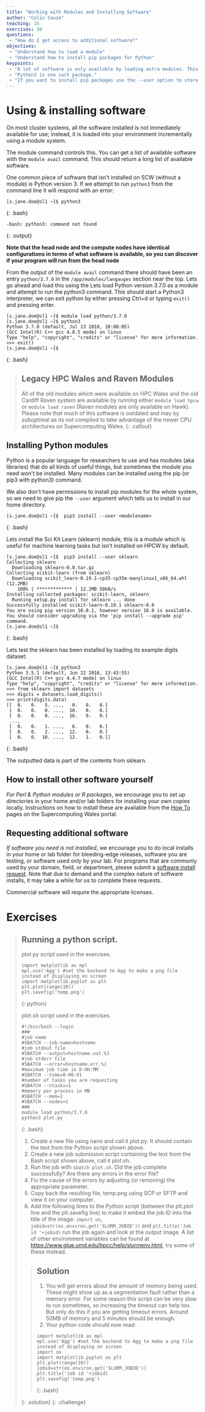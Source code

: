 ```yaml
---
title: "Working with Modules and Installing Software"
author: "Colin Sauze"
teaching: 15
exercises: 30
questions:
 - "How do I get access to additional software?"
objectives:
 - "Understand how to load a module"
 - "Understand how to install pip packages for Python"
keypoints:
 - "A lot of software is only available by loading extra modules. This helps prevent problems where two packages are incompatible."
 - "Python3 is one such package."
 - "If you want to install pip packages use the --user option to store the packages in your home directory."
---
```


# Using & installing software

On most cluster systems, all the software installed is not immediately available for use;
instead, it is loaded into your environment incrementally using a module system.

The module command controls this.
You can get a list of available software with the `module avail` command. This should return a long list of available software.

One common piece of software that isn't installed on SCW (without a module) is Python version 3. If we attempt to run `python3` from the command line it will respond with an error:

~~~
[s.jane.doe@sl1 ~]$ python3
~~~
{: .bash}

~~~
-bash: python3: command not found
~~~
{: .output}

**Note that the head node and the compute nodes have identical configurations in terms of what software is available, so you can discover if your program will run from the head node**

From the output of the `module avail` command there should have been an entry `python/3.7.0` in the `/app/modules/langauges` section near the top. Lets go ahead and load this using the
Lets load Python version 3.7.0 as a module and attempt to run the python3 command. This should start a Python3 interpreter, we can exit python by either pressing Ctrl+d or typing `exit()` and pressing enter.

~~~
[s.jane.doe@sl1 ~]$ module load python/3.7.0
[s.jane.doe@sl1 ~]$ python3
Python 3.7.0 (default, Jul 13 2018, 10:08:05)
[GCC Intel(R) C++ gcc 4.8.5 mode] on linux
Type "help", "copyright", "credits" or "license" for more information.
>>> exit()
[s.jane.doe@sl1 ~]$
~~~
{: .bash}

> ## Legacy HPC Wales and Raven Modules
> All of the old modules which were available on HPC Wales and the old Cardiff Raven system
> are available by running either `module load hpcw` or `module load raven` (Raven modules are only available on Hawk).
> Please note that much of this software is outdated and may by suboptimal as its not compiled
> to take advantage of the newer CPU architectures on Supercomputing Wales.
{: .callout}


## Installing Python modules

Python is a popular language for researchers to use and has modules (aka libraries) that do all kinds of useful things, but sometimes the module you need won't be installed. Many modules can be installed using the pip (or pip3 with python3) command.

We also don't have permissions to install pip modules for the whole system, so we need to give pip the `--user` argument which tells us to install in our home directory.

~~~
[s.jane.doe@sl1 ~]$  pip3 install --user <modulename>
~~~
{: .bash}

Lets install the Sci Kit Learn (sklearn)  module, this is a module which is useful for machine learning tasks but isn't installed on HPCW by default.

~~~
[s.jane.doe@sl1 ~]$  pip3 install --user sklearn
Collecting sklearn
  Downloading sklearn-0.0.tar.gz
Collecting scikit-learn (from sklearn)
  Downloading scikit_learn-0.19.1-cp35-cp35m-manylinux1_x86_64.whl (12.2MB)
    100% | ************* | 12.2MB 50kB/s
Installing collected packages: scikit-learn, sklearn
  Running setup.py install for sklearn ... done
Successfully installed scikit-learn-0.19.1 sklearn-0.0
You are using pip version 10.0.1, however version 18.0 is available.
You should consider upgrading via the 'pip install --upgrade pip' command.
[s.jane.doe@sl1 ~]$
~~~
{: .bash}

Lets test the sklearn has been installed by loading its example digits dataset:

~~~
[s.jane.doe@sl1 ~]$ python3
Python 3.5.1 (default, Jun 22 2016, 13:43:55)
[GCC Intel(R) C++ gcc 4.4.7 mode] on linux
Type "help", "copyright", "credits" or "license" for more information.
>>> from sklearn import datasets
>>> digits = datasets.load_digits()
>>> print(digits.data)
[[  0.   0.   5. ...,   0.   0.   0.]
 [  0.   0.   0. ...,  10.   0.   0.]
 [  0.   0.   0. ...,  16.   9.   0.]
 ...,
 [  0.   0.   1. ...,   6.   0.   0.]
 [  0.   0.   2. ...,  12.   0.   0.]
 [  0.   0.  10. ...,  12.   1.   0.]]
~~~
{: .bash}

The outputted data is part of the contents from sklearn.

## How to install other software yourself

*For Perl & Python modules or R packages*, we encourage you to set up directories in your
home and/or lab folders for installing your own copies locally. Instructions on how to install these are available from the [How To](https://portal.supercomputing.wales/index.php/index/how-to-guides-archive/) pages on the Supercomputing Wales portal.

## Requesting additional software

*If software you need is not installed*, we encourage you to do local installs in your home
or lab folder for bleeding-edge releases, software you are testing, or software used
only by your lab. For programs that are commonly used by your domain, field,
or department, please submit a
[software install request](email:support@supercomputingwales.ac.uk).
Note that due to demand and the complex nature of software installs, it may take a while for us to complete these requests.

Commercial software will require the appropriate licenses.


# Exercises

> ## Running a python script.
> plot.py script used in the exercises.
> ~~~
> import matplotlib as mpl
> mpl.use('Agg') #set the backend to Agg to make a png file instead of displaying on screen
> import matplotlib.pyplot as plt
> plt.plot(range(10))
> plt.savefig('temp.png')
> ~~~
> {: python}
>
> plot.sh script used in the exercises.
>
> ~~~
> #!/bin/bash --login
> ###
> #job name
> #SBATCH --job-name=hostname
> #job stdout file
> #SBATCH --output=hostname.out.%J
> #job stderr file
> #SBATCH --error=hostname.err.%J
> #maximum job time in D-HH:MM
> #SBATCH --time=0-00:01
> #number of tasks you are requesting
> #SBATCH --ntasks=1
> #memory per process in MB
> #SBATCH --mem=2
> #SBATCH --nodes=1
> ###
> module load python/3.7.0
> python3 plot.py
> ~~~
> {: .bash}
> 1. Create a new file using nano and call it plot.py. It should contain the text from the Python script shown above.
> 2. Create a new job submission script containing the text from the Bash script shown above, call it plot.sh.
> 3. Run the job with `sbatch plot.sh`. Did the job complete successfully? Are there any errors in the error file?
> 4. Fix the cause of the errors by adjusting (or removing) the appropriate parameter.
> 5. Copy back the resulting file, temp.png using SCP or SFTP and view it on your computer.
> 6. Add the following lines to the Python script (between the plt.plot line and the plt.savefig line) to make it embed the job ID into the title of the image:
> `import os`, `jobid=str(os.environ.get('SLURM_JOBID'))` and  `plt.title('Job id '+jobid)`
> run the job again and look at the output image. A list of other environment variables can be found at https://www.glue.umd.edu/hpcc/help/slurmenv.html, try some of these instead.
>
> > ## Solution
> > 1. You will get errors about the amount of memory being used. These might show up as a segmentation fault rather than a memory error. For some reason this script can be very slow to run sometimes, so increasing the timeout can help too. But only do this if you are getting timeout errors. Around 50MB of memory and 5 minutes should be enough.
> > 2. Your python code should now read:
> >
> > ~~~
> > import matplotlib as mpl
> > mpl.use('Agg') #set the backend to Agg to make a png file instead of displaying on screen
> > import os
> > import matplotlib.pyplot as plt
> > plt.plot(range(10))
> > jobid=str(os.environ.get('SLURM_JOBID'))
> > plt.title('Job id '+jobid)
> > plt.savefig('temp.png')
> > ~~~
> > {: .bash}
> >
> {: .solution}
{: .challenge}

